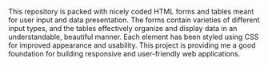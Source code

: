 This repository is packed with nicely coded HTML forms and tables meant for user input and data presentation. The forms contain varieties of different input types, and the tables effectively organize and display data in an understandable, beautiful manner. Each element has been styled using CSS for improved appearance and usability. This project is providing me a good foundation for building responsive and user-friendly web applications.
